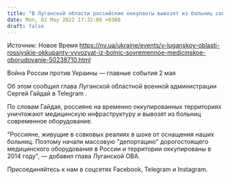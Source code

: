 ```yaml
---
title: "В Луганской области российские оккупанты вывозят из больниц современное медицинское оборудование — ОВА"
date: Mon, 02 May 2022 17:32:00 +0300
draft: false
---
```

Источник: Новое Время https://nv.ua/ukraine/events/v-luganskoy-oblasti-rossiyskie-okkupanty-vyvozyat-iz-bolnic-sovremennoe-medicinskoe-oborudovanie-50238710.html


Война России против Украины — главные события 2 мая

Об этом сообщил глава Луганской областной военной администрации Сергей Гайдай в Telegram .

По словам Гайдая, россияне на временно оккупированных территориях уничтожают медицинскую инфраструктуру и вывозят из больниц современное оборудование.

"Россияне, живущие в совковых реалиях в шоке от оснащения наших больниц. Поэтому начали массовую "депортацию" дорогостоящего медицинского оборудования в России и территории оккупированы в 2014 году", — добавил глава Луганской ОВА.

Присоединяйтесь к нам в соцсетях Facebook, Telegram и Instagram.
